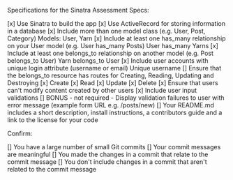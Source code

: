 Specifications for the Sinatra Assessment
Specs:

[x] Use Sinatra to build the app
[x] Use ActiveRecord for storing information in a database
[x] Include more than one model class (e.g. User, Post, Category)
    Models: User, Yarn
[x] Include at least one has_many relationship on your User model (e.g. User has_many Posts)
    User has_many Yarns
[x] Include at least one belongs_to relationship on another model (e.g. Post belongs_to User)
    Yarn belongs_to User
[x] Include user accounts with unique login attribute (username or email)
    Unique username
[] Ensure that the belongs_to resource has routes for Creating, Reading, Updating and Destroying
    [x] Create
    [x] Read
    [x] Update
    [x] Delete
[x] Ensure that users can't modify content created by other users
[x] Include user input validations
[] BONUS - not required - Display validation failures to user with error message (example form URL e.g. /posts/new)
[] Your README.md includes a short description, install instructions, a contributors guide and a link to the license for your code

Confirm:

[] You have a large number of small Git commits
[] Your commit messages are meaningful
[] You made the changes in a commit that relate to the commit message
[] You don't include changes in a commit that aren't related to the commit message